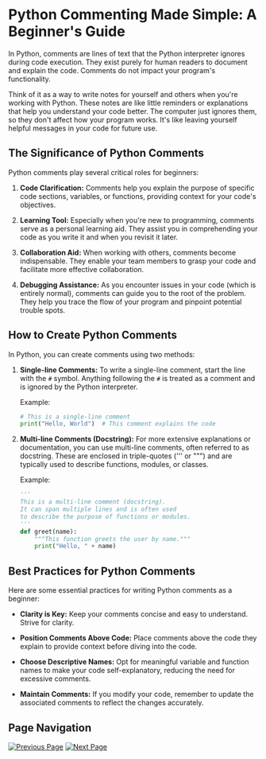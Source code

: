 # Python Commenting Made Simple: A Beginner's Guide

In Python, comments are lines of text that the Python interpreter ignores during code execution. They exist purely for human readers to document and explain the code. Comments do not impact your program's functionality.

Think of it as a way to write notes for yourself and others when you're working with Python. These notes are like little reminders or explanations that help you understand your code better. The computer just ignores them, so they don't affect how your program works. It's like leaving yourself helpful messages in your code for future use.

## The Significance of Python Comments

Python comments play several critical roles for beginners:

1. **Code Clarification:** Comments help you explain the purpose of specific code sections, variables, or functions, providing context for your code's objectives.

2. **Learning Tool:** Especially when you're new to programming, comments serve as a personal learning aid. They assist you in comprehending your code as you write it and when you revisit it later.

3. **Collaboration Aid:** When working with others, comments become indispensable. They enable your team members to grasp your code and facilitate more effective collaboration.

4. **Debugging Assistance:** As you encounter issues in your code (which is entirely normal), comments can guide you to the root of the problem. They help you trace the flow of your program and pinpoint potential trouble spots.

## How to Create Python Comments

In Python, you can create comments using two methods:

1. **Single-line Comments:** To write a single-line comment, start the line with the `#` symbol. Anything following the `#` is treated as a comment and is ignored by the Python interpreter.

    Example:

    ```python
    # This is a single-line comment
    print("Hello, World")  # This comment explains the code
    ```

2. **Multi-line Comments (Docstring):** For more extensive explanations or documentation, you can use multi-line comments, often referred to as docstring. These are enclosed in triple-quotes (''' or """) and are typically used to describe functions, modules, or classes.

    Example:

    ```python
    '''
    This is a multi-line comment (docstring).
    It can span multiple lines and is often used
    to describe the purpose of functions or modules.
    '''
    def greet(name):
        """This function greets the user by name."""
        print("Hello, " + name)
    ```

## Best Practices for Python Comments

Here are some essential practices for writing Python comments as a beginner:

- **Clarity is Key:** Keep your comments concise and easy to understand. Strive for clarity.

- **Position Comments Above Code:** Place comments above the code they explain to provide context before diving into the code.

- **Choose Descriptive Names:** Opt for meaningful variable and function names to make your code self-explanatory, reducing the need for excessive comments.

- **Maintain Comments:** If you modify your code, remember to update the associated comments to reflect the changes accurately.

## Page Navigation

[![Previous Page](https://img.shields.io/badge/Previous%20Page-0077B5?style=for-the-badge)](./c.%20Hello%20World.md)
[![Next Page](https://img.shields.io/badge/Next%20Page-1DA1F2?style=for-the-badge)](./e.%20Python%20Variables.md)

